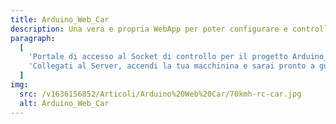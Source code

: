 ```yaml
---
title: Arduino_Web_Car
description: Una vera e propria WebApp per poter configurare e controllare con facilità la propria macchinina "Arduino_Web_Car".
paragraph:
  [
    'Portale di accesso al Socket di controllo per il progetto Arduino_web_car.<br>',
    'Collegati al Server, accendi la tua macchinina e sarai pronto a guidare da oltre oceano!'
  ]
img:
  src: /v1636156852/Articoli/Arduino%20Web%20Car/70kmh-rc-car.jpg
  alt: Arduino_Web_Car
---
```

